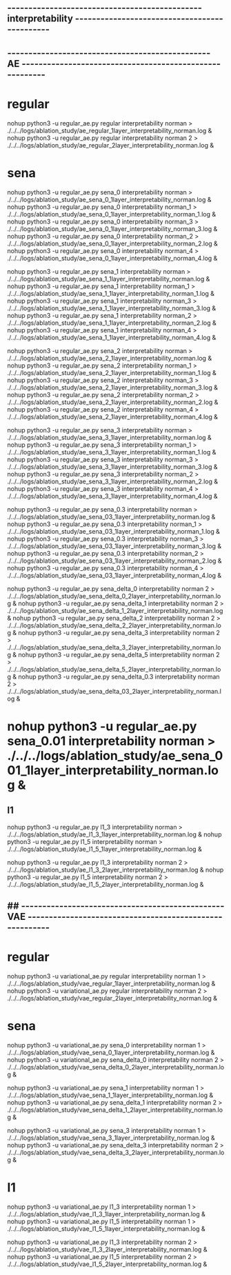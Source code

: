 
## ---------------------------------------------- interpretability ---------------------------------------------

## ------------------------------------------------ AE --------------------------------------------------------
# regular
nohup python3 -u regular_ae.py regular interpretability norman > ./../../logs/ablation_study/ae_regular_1layer_interpretability_norman.log &
nohup python3 -u regular_ae.py regular interpretability norman 2 > ./../../logs/ablation_study/ae_regular_2layer_interpretability_norman.log &

# sena
nohup python3 -u regular_ae.py sena_0 interpretability norman > ./../../logs/ablation_study/ae_sena_0_1layer_interpretability_norman.log &
nohup python3 -u regular_ae.py sena_0 interpretability norman_1 > ./../../logs/ablation_study/ae_sena_0_1layer_interpretability_norman_1.log &
nohup python3 -u regular_ae.py sena_0 interpretability norman_3 > ./../../logs/ablation_study/ae_sena_0_1layer_interpretability_norman_3.log &
nohup python3 -u regular_ae.py sena_0 interpretability norman_2 > ./../../logs/ablation_study/ae_sena_0_1layer_interpretability_norman_2.log &
nohup python3 -u regular_ae.py sena_0 interpretability norman_4 > ./../../logs/ablation_study/ae_sena_0_1layer_interpretability_norman_4.log &


nohup python3 -u regular_ae.py sena_1 interpretability norman > ./../../logs/ablation_study/ae_sena_1_1layer_interpretability_norman.log &
nohup python3 -u regular_ae.py sena_1 interpretability norman_1 > ./../../logs/ablation_study/ae_sena_1_1layer_interpretability_norman_1.log &
nohup python3 -u regular_ae.py sena_1 interpretability norman_3 > ./../../logs/ablation_study/ae_sena_1_1layer_interpretability_norman_3.log &
nohup python3 -u regular_ae.py sena_1 interpretability norman_2 > ./../../logs/ablation_study/ae_sena_1_1layer_interpretability_norman_2.log &
nohup python3 -u regular_ae.py sena_1 interpretability norman_4 > ./../../logs/ablation_study/ae_sena_1_1layer_interpretability_norman_4.log &


nohup python3 -u regular_ae.py sena_2 interpretability norman > ./../../logs/ablation_study/ae_sena_2_1layer_interpretability_norman.log &
nohup python3 -u regular_ae.py sena_2 interpretability norman_1 > ./../../logs/ablation_study/ae_sena_2_1layer_interpretability_norman_1.log &
nohup python3 -u regular_ae.py sena_2 interpretability norman_3 > ./../../logs/ablation_study/ae_sena_2_1layer_interpretability_norman_3.log &
nohup python3 -u regular_ae.py sena_2 interpretability norman_2 > ./../../logs/ablation_study/ae_sena_2_1layer_interpretability_norman_2.log &
nohup python3 -u regular_ae.py sena_2 interpretability norman_4 > ./../../logs/ablation_study/ae_sena_2_1layer_interpretability_norman_4.log &


nohup python3 -u regular_ae.py sena_3 interpretability norman > ./../../logs/ablation_study/ae_sena_3_1layer_interpretability_norman.log &
nohup python3 -u regular_ae.py sena_3 interpretability norman_1 > ./../../logs/ablation_study/ae_sena_3_1layer_interpretability_norman_1.log &
nohup python3 -u regular_ae.py sena_3 interpretability norman_3 > ./../../logs/ablation_study/ae_sena_3_1layer_interpretability_norman_3.log &
nohup python3 -u regular_ae.py sena_3 interpretability norman_2 > ./../../logs/ablation_study/ae_sena_3_1layer_interpretability_norman_2.log &
nohup python3 -u regular_ae.py sena_3 interpretability norman_4 > ./../../logs/ablation_study/ae_sena_3_1layer_interpretability_norman_4.log &


nohup python3 -u regular_ae.py sena_0.3 interpretability norman > ./../../logs/ablation_study/ae_sena_03_1layer_interpretability_norman.log &
nohup python3 -u regular_ae.py sena_0.3 interpretability norman_1 > ./../../logs/ablation_study/ae_sena_03_1layer_interpretability_norman_1.log &
nohup python3 -u regular_ae.py sena_0.3 interpretability norman_3 > ./../../logs/ablation_study/ae_sena_03_1layer_interpretability_norman_3.log &
nohup python3 -u regular_ae.py sena_0.3 interpretability norman_2 > ./../../logs/ablation_study/ae_sena_03_1layer_interpretability_norman_2.log &
nohup python3 -u regular_ae.py sena_0.3 interpretability norman_4 > ./../../logs/ablation_study/ae_sena_03_1layer_interpretability_norman_4.log &


nohup python3 -u regular_ae.py sena_delta_0 interpretability norman 2 > ./../../logs/ablation_study/ae_sena_delta_0_2layer_interpretability_norman.log &
nohup python3 -u regular_ae.py sena_delta_1 interpretability norman 2 > ./../../logs/ablation_study/ae_sena_delta_1_2layer_interpretability_norman.log &
nohup python3 -u regular_ae.py sena_delta_2 interpretability norman 2 > ./../../logs/ablation_study/ae_sena_delta_2_2layer_interpretability_norman.log &
nohup python3 -u regular_ae.py sena_delta_3 interpretability norman 2 > ./../../logs/ablation_study/ae_sena_delta_3_2layer_interpretability_norman.log &
nohup python3 -u regular_ae.py sena_delta_5 interpretability norman 2 > ./../../logs/ablation_study/ae_sena_delta_5_2layer_interpretability_norman.log &
nohup python3 -u regular_ae.py sena_delta_0.3 interpretability norman 2 > ./../../logs/ablation_study/ae_sena_delta_03_2layer_interpretability_norman.log &
# nohup python3 -u regular_ae.py sena_0.01 interpretability norman > ./../../logs/ablation_study/ae_sena_001_1layer_interpretability_norman.log &

## l1
nohup python3 -u regular_ae.py l1_3 interpretability norman > ./../../logs/ablation_study/ae_l1_3_1layer_interpretability_norman.log &
nohup python3 -u regular_ae.py l1_5 interpretability norman > ./../../logs/ablation_study/ae_l1_5_1layer_interpretability_norman.log &

nohup python3 -u regular_ae.py l1_3 interpretability norman 2 > ./../../logs/ablation_study/ae_l1_3_2layer_interpretability_norman.log &
nohup python3 -u regular_ae.py l1_5 interpretability norman 2 > ./../../logs/ablation_study/ae_l1_5_2layer_interpretability_norman.log &

## ## ------------------------------------------------ VAE --------------------------------------------------------

# regular
nohup python3 -u variational_ae.py regular interpretability norman 1 > ./../../logs/ablation_study/vae_regular_1layer_interpretability_norman.log &
nohup python3 -u variational_ae.py regular interpretability norman 2 > ./../../logs/ablation_study/vae_regular_2layer_interpretability_norman.log &

# sena
nohup python3 -u variational_ae.py sena_0 interpretability norman 1 > ./../../logs/ablation_study/vae_sena_0_1layer_interpretability_norman.log &
nohup python3 -u variational_ae.py sena_delta_0 interpretability norman 2 > ./../../logs/ablation_study/vae_sena_delta_0_2layer_interpretability_norman.log &

nohup python3 -u variational_ae.py sena_1 interpretability norman 1 > ./../../logs/ablation_study/vae_sena_1_1layer_interpretability_norman.log &
nohup python3 -u variational_ae.py sena_delta_1 interpretability norman 2 > ./../../logs/ablation_study/vae_sena_delta_1_2layer_interpretability_norman.log &

nohup python3 -u variational_ae.py sena_3 interpretability norman 1 > ./../../logs/ablation_study/vae_sena_3_1layer_interpretability_norman.log &
nohup python3 -u variational_ae.py sena_delta_3 interpretability norman 2 > ./../../logs/ablation_study/vae_sena_delta_3_2layer_interpretability_norman.log &

# l1
nohup python3 -u variational_ae.py l1_3 interpretability norman 1 > ./../../logs/ablation_study/vae_l1_3_1layer_interpretability_norman.log &
nohup python3 -u variational_ae.py l1_5 interpretability norman 1 > ./../../logs/ablation_study/vae_l1_5_1layer_interpretability_norman.log &

nohup python3 -u variational_ae.py l1_3 interpretability norman 2 > ./../../logs/ablation_study/vae_l1_3_2layer_interpretability_norman.log &
nohup python3 -u variational_ae.py l1_5 interpretability norman 2 > ./../../logs/ablation_study/vae_l1_5_2layer_interpretability_norman.log &
